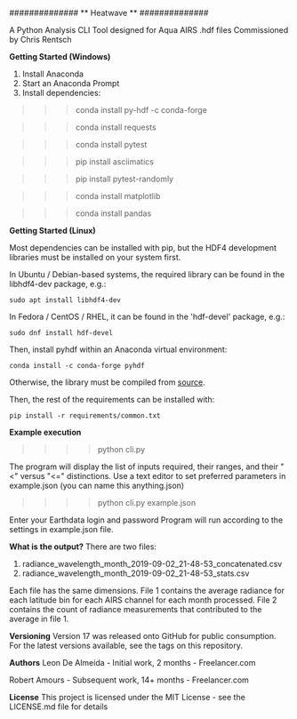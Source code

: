 ##############
** Heatwave **
##############

A Python Analysis CLI Tool
designed for Aqua AIRS .hdf files
Commissioned by Chris Rentsch 


**Getting Started (Windows)**
1. Install Anaconda
2. Start an Anaconda Prompt
3. Install dependencies:

>>>conda install py-hdf -c conda-forge

>>>conda install requests

>>>conda install pytest

>>>pip install asciimatics

>>>pip install pytest-randomly

>>>conda install matplotlib

>>>conda install pandas


**Getting Started (Linux)**

Most dependencies can be installed with pip, but the HDF4 development libraries must be installed on your system first.

In Ubuntu / Debian-based systems, the required library can be found in the libhdf4-dev package, e.g.:
```
sudo apt install libhdf4-dev
```

In Fedora / CentOS / RHEL, it can be found in the 'hdf-devel' package, e.g.:
```
sudo dnf install hdf-devel
```

Then, install pyhdf within an Anaconda virtual environment:
```
conda install -c conda-forge pyhdf
```

Otherwise, the library must be compiled from [source](https://support.hdfgroup.org/products/hdf4/).


Then, the rest of the requirements can be installed with:

```
pip install -r requirements/common.txt
```


**Example execution**
>>>>python cli.py

The program will display the list of inputs required, their ranges, and their "<" versus "<=" distinctions.
Use a text editor to set preferred parameters in example.json (you can name this anything.json)

>>>>python cli.py example.json

Enter your Earthdata login and password
Program will run according to the settings in example.json file.

**What is the output?**
There are two files:
1. radiance_wavelength_month_2019-09-02_21-48-53_concatenated.csv
2. radiance_wavelength_month_2019-09-02_21-48-53_stats.csv

Each file has the same dimensions.
File 1 contains the average radiance for each latitude bin for each AIRS channel for each month processed.
File 2 contains the count of radiance measurements that contributed to the average in file 1.

**Versioning**
Version 17 was released onto GitHub for public consumption.
For the latest versions available, see the tags on this repository.

**Authors**
Leon De Almeida - Initial work, 2 months - Freelancer.com

Robert Amours - Subsequent work, 14+ months - Freelancer.com

**License**
This project is licensed under the MIT License - see the LICENSE.md file for details
